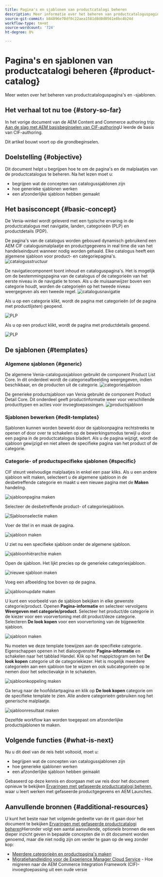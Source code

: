 ```yaml
---
title: Pagina's en sjablonen van productcatalogi beheren
description: Meer informatie over het beheren van productcataloguspagina's en -sjablonen
source-git-commit: b84896e70df0c22aea1581d8d0d0561e8bc4b24d
workflow-type: tm+mt
source-wordcount: '724'
ht-degree: 0%

---
```


# Pagina&#39;s en sjablonen van productcatalogi beheren {#product-catalog}

Meer weten over het beheren van productcataloguspagina&#39;s en -sjablonen.

## Het verhaal tot nu toe {#story-so-far}

In het vorige document van de AEM Content and Commerce authoring trip: [Aan de slag met AEM basisbeginselen van CIF-authoring](getting-started.md)U leerde de basis van CIF-authoring.

Dit artikel bouwt voort op die grondbeginselen.

## Doelstelling {#objective}

Dit document helpt u begrijpen hoe te om de pagina&#39;s en de malplaatjes van de productcatalogus te beheren. Na het lezen moet u:

* begrijpen wat de concepten van catalogussjablonen zijn
* hoe generieke sjablonen werken
* een afzonderlijke sjabloon hebben gemaakt

## Het basisconcept {#basic-concept}

De Venia-winkel wordt geleverd met een typische ervaring in de productcatalogus met navigatie, landen, categorieën (PLP) en productdetails (PDP).

De pagina&#39;s van de catalogus worden gebouwd dynamisch gebruikend een AEM CIF catalogusmalplaatje en productgegevens in real time die van het handelseindpunt wanneer nodig worden gehaald. Elke catalogus heeft een algemene sjabloon voor product- en categoriepagina&#39;s.
![catalogusstructuur](assets/catalog-structure.png)

De navigatiecomponent toont inhoud en cataloguspagina&#39;s. Het is mogelijk om de bestemmingspagina van de catalogus of de categorieën van het eerste niveau in de navigatie te tonen. Als u de muisaanwijzer boven een categorie houdt, worden de categorieën op het tweede niveau weergegeven als een tweede regel.
![catalogusnavigatie](assets/catalog-navigation.png)

Als u op een categorie klikt, wordt de pagina met categorieën (of de pagina met productlijsten) geopend.

![PLP](assets/catalog-plp.png)

Als u op een product klikt, wordt de pagina met productdetails geopend.

![PLP](assets/catalog-pdp.png)

## De sjablonen {#templates}

### Algemene sjablonen {#generic}

De algemene Venia-catalogussjabloon gebruikt de component Product List Core. In dit onderdeel wordt de categorieafbeelding weergegeven, indien beschikbaar, en de producten uit de categorie.
![categoriesjabloon](assets/category-template.png)

De generieke productsjabloon van Venia gebruikt de component Product Detail Core. Dit onderdeel geeft productinformatie weer voor verschillende producttypen en acties voor invoegtoepassingen.
![productsjabloon](assets/product-template.png)

### Sjablonen bewerken {#edit-templates}

Sjablonen kunnen worden bewerkt door de sjabloonpagina rechtstreeks te openen of door over te schakelen op de bewerkingsmodus terwijl u door een pagina in de productcatalogus bladert. Als u de pagina wijzigt, wordt de sjabloon gewijzigd en niet alleen de specifieke pagina van het product of de categorie.

### Categorie- of productspecifieke sjablonen {#specific}

CIF steunt veelvoudige malplaatjes in enkel een paar kliks. Als u een andere sjabloon wilt maken, selecteert u de algemene sjabloon in de desbetreffende categorie en maakt u een nieuwe pagina met de **Maken** handeling.

![sjabloonpagina maken](assets/create-template-page.png)

Selecteer de desbetreffende product- of categoriesjabloon.

![Sjabloonselectie maken](assets/create-template-select.png)

Voer de titel in en maak de pagina.

![sjabloon maken](assets/create-template-enter.png)

U ziet nu een specifieke sjabloon onder de algemene sjabloon.

![sjabloonhiërarchie maken](assets/create-template-hierachry.png)

Open de sjabloon. Het lijkt precies op de generieke categoriesjabloon.

![nieuwe sjabloon maken](assets/create-template-new.png)

Voeg een afbeelding toe boven op de pagina.

![sjabloonupdate maken](assets/create-template-update.png)

U kunt een voorbeeld van de sjabloon bekijken in elke gewenste categorie/product. Openen **Pagina-informatie** en selecteer vervolgens **Weergeven met categorie/product**. Selecteer het product/de categorie in de kiezer voor een voorvertoning met dit product/deze categorie. Selecteren **De look kopen** voor een voorvertoning van de bijgewerkte sjabloon.

![sjabloon maken ](assets/create-template-picker.png)

Nu moeten we deze template toewijzen aan de specifieke categorie. Eigenschappen openen in het dialoogvenster **Pagina-informatie** en schakelen naar het tabblad Handel. Klik op het mappictogram om het **De look kopen** categorie uit de categoriekiezer. Het is mogelijk meerdere categorieën aan een sjabloon toe te wijzen en ook subcategorieën op te nemen door het selectievakje in te schakelen.

![sjabloonkoppeling maken](assets/create-template-associate.png)

Ga terug naar de hoofdstartpagina en klik op **De look kopen** categorie om de specifieke template te zien. Alle andere categorieën gebruiken nog het generische malplaatje.

![sjabloonresultaat maken](assets/create-template-result.png)

Dezelfde workflow kan worden toegepast om afzonderlijke productsjablonen te maken.

## Volgende functies {#what-is-next}

Nu u dit deel van de reis hebt voltooid, moet u:

* begrijpen wat de concepten van catalogussjablonen zijn
* hoe generieke sjablonen werken
* een afzonderlijke sjabloon hebben gemaakt

Gebaseerd op deze kennis en doorgaan met uw reis door het document opnieuw te bekijken [Ervaringen met gefaseerde productcatalogi beheren](staged-catalog.md), waar u leert werken met gefaseerde productgegevens en AEM Launches.

## Aanvullende bronnen {#additional-resources}

U kunt het beste naar het volgende gedeelte van de rit gaan door het document te bekijken [Ervaringen met gefaseerde productcatalogi beheren](staged-catalog.md)Hieronder volgt een aantal aanvullende, optionele bronnen die een dieper inzicht geven in bepaalde concepten die in dit document worden genoemd, maar die niet nodig zijn om verder te gaan op de weg zonder kop:

* [Meerdere categorieën en productpagina&#39;s maken](/help/commerce-cloud/authoring/multi-template-usage.md)
* [Migratiehandleiding voor de Experience Manager Cloud Service](/help/commerce-cloud/migration.md) - Hoe migreren naar de AEM Commerce Integration Framework (CIF)-invoegtoepassing uit een oude versie
